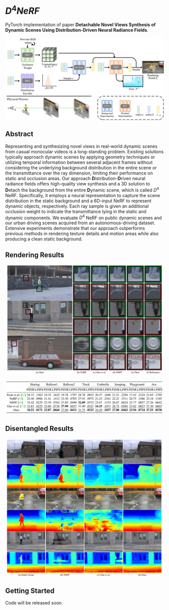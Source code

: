 # $D^4NeRF$

PyTorch implementation of paper **Detachable Novel Views Synthesis of Dynamic Scenes Using Distribution-Driven Neural Radiance Fields**.

![](demo/main.png)

## Abstract

Representing and synthesizing novel views in real-world dynamic scenes from casual monocular videos is a long-standing problem. Existing solutions typically approach dynamic scenes by applying geometry techniques or utilizing temporal information between several adjacent frames without considering the underlying background distribution in the entire scene or the transmittance over the ray dimension, limiting their performance on static and occlusion areas. Our approach **D**istribution-**D**riven neural radiance fields offers high-quality view synthesis and a 3D solution to **D**etach the background from the entire **D**ynamic scene, which is called $D^4$ NeRF. Specifically, it employs a neural representation to capture the scene distribution in the static background and a 6D-input NeRF to represent dynamic objects, respectively. Each ray sample is given an additional occlusion weight to indicate the transmittance lying in the static and dynamic components. We evaluate $D^4$ NeRF on public dynamic scenes and our urban driving scenes acquired from an autonomous-driving dataset. Extensive experiments demonstrate that our approach outperforms previous methods in rendering texture details and motion areas while also producing a clean static background. 

## Rendering Results

![](demo/fig1.png)

![](demo/fig3.png)

## Disentangled Results

![](demo/fig2.png)

## Getting Started

Code will be released soon.

